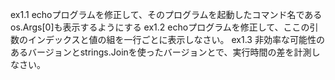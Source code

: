 ex1.1 echoプログラムを修正して、そのプログラムを起動したコマンド名であるos.Args[0]も表示するようにする
ex1.2 echoプログラムを修正して、ここの引数のインデックスと値の組を一行ごとに表示しなさい。
ex1.3 非効率な可能性のあるバージョンとstrings.Joinを使ったバージョンとで、実行時間の差を計測しなさい。
